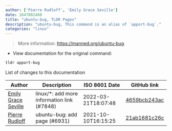 ```yaml
---
author: ['Pierre Rudloff', 'Emily Grace Seville']
date: 1647882468
title: "ubuntu-bug, TLDR Pages"
description: "ubuntu-bug, This command is an alias of `apport-bug`."
categories: "linux"
---
```

> More information: <https://manned.org/ubuntu-bug>.

- View documentation for the original command:

```bash
tldr apport-bug
```
List of changes to this documentation


Author | Description | ISO 8601 Date | GitHub link
------|-----|-----|-----
[Emily Grace Seville](mailto:emilyseville7cf@gmail.com) | linux/*: add more information link (#7848) | 2022-03-21T18:07:48 | [4659bcb243ac](https://github.com/tldr-pages/tldr/commit/4659bcb243ac572c9e0c95117097801f1e62bda4)
[Pierre Rudloff](mailto:contact@rudloff.pro) | ubuntu-bug: add page (#6931) | 2021-10-10T16:15:25 | [21ab1681c26c](https://github.com/tldr-pages/tldr/commit/21ab1681c26c1a26cc69802253a02fafd5c2a839)

